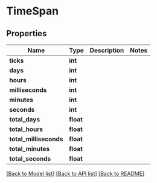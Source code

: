 # TimeSpan

## Properties
Name | Type | Description | Notes
------------ | ------------- | ------------- | -------------
**ticks** | **int** |  | 
**days** | **int** |  | 
**hours** | **int** |  | 
**milliseconds** | **int** |  | 
**minutes** | **int** |  | 
**seconds** | **int** |  | 
**total_days** | **float** |  | 
**total_hours** | **float** |  | 
**total_milliseconds** | **float** |  | 
**total_minutes** | **float** |  | 
**total_seconds** | **float** |  | 

[[Back to Model list]](../README.md#documentation-for-models) [[Back to API list]](../README.md#documentation-for-api-endpoints) [[Back to README]](../README.md)

